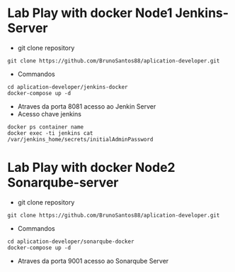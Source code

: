 # Lab Play with docker Node1 Jenkins-Server

-  git clone repository
````
git clone https://github.com/BrunoSantos88/aplication-developer.git
````
- Commandos
````
cd aplication-developer/jenkins-docker
docker-compose up -d
````
- Atraves da porta 8081 acesso ao Jenkin Server
- Acesso chave jenkins
````
docker ps container name
docker exec -ti jenkins cat /var/jenkins_home/secrets/initialAdminPassword
````

# Lab Play with docker Node2  Sonarqube-server

-  git clone repository
````
git clone https://github.com/BrunoSantos88/aplication-developer.git
````
- Commandos
````
cd aplication-developer/sonarqube-docker
docker-compose up -d
````

- Atraves da porta 9001 acesso ao Sonarqube Server
